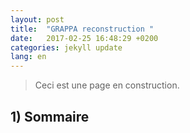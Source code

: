 ```yaml
---
layout: post
title:  "GRAPPA reconstruction "
date:   2017-02-25 16:48:29 +0200
categories: jekyll update
lang: en
---
```

> Ceci est une page en construction.

## 1) Sommaire
